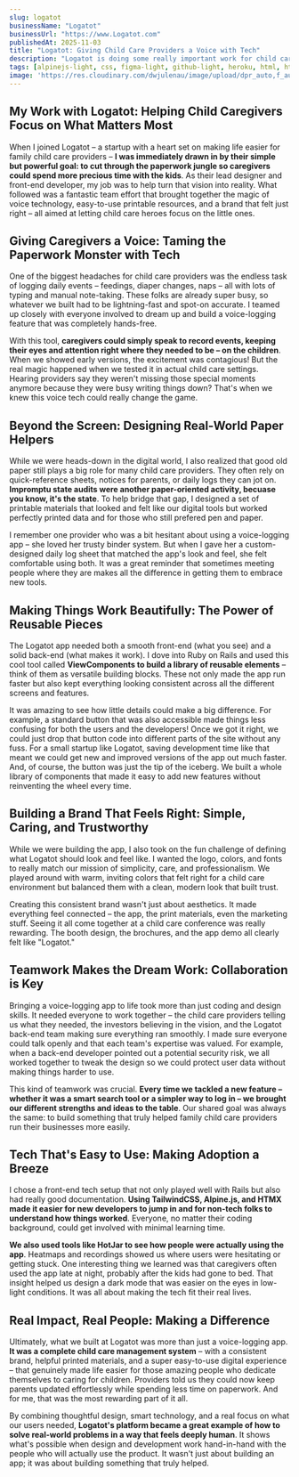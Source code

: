 ```yaml
---
slug: logatot
businessName: "Logatot"
businessUrl: "https://www.Logatot.com"
publishedAt: 2025-11-03
title: "Logatot: Giving Child Care Providers a Voice with Tech"
description: "Logatot is doing some really important work for child care providers. I got to collaborate with them on a project that used voice-logging to make their web application even more helpful and streamlined. It was all about leveraging technology to empower the people who care for our little ones."
tags: [alpinejs-light, css, figma-light, github-light, heroku, html, htmx-light, illustrator, javascript, rails, ruby, tailwindcss-light]
image: 'https://res.cloudinary.com/dwjulenau/image/upload/dpr_auto,f_auto,fl_progressive,q_auto/v1743991606/josh-portfolio/assets_task_01jr6zkaxkener6qnhca37gwmb_img_0.webp'
---
```


## My Work with Logatot: Helping Child Caregivers Focus on What Matters Most
When I joined Logatot – a startup with a heart set on making life easier for family child care providers – **I was immediately drawn in by their simple but powerful goal: to cut through the paperwork jungle so caregivers could spend more precious time with the kids**. As their lead designer and front-end developer, my job was to help turn that vision into reality. What followed was a fantastic team effort that brought together the magic of voice technology, easy-to-use printable resources, and a brand that felt just right – all aimed at letting child care heroes focus on the little ones.

## Giving Caregivers a Voice: Taming the Paperwork Monster with Tech
One of the biggest headaches for child care providers was the endless task of logging daily events – feedings, diaper changes, naps – all with lots of typing and manual note-taking. These folks are already super busy, so whatever we built had to be lightning-fast and spot-on accurate. I teamed up closely with everyone involved to dream up and build a voice-logging feature that was completely hands-free.

With this tool, **caregivers could simply speak to record events, keeping their eyes and attention right where they needed to be – on the children**. When we showed early versions, the excitement was contagious! But the real magic happened when we tested it in actual child care settings. Hearing providers say they weren't missing those special moments anymore because they were busy writing things down? That's when we knew this voice tech could really change the game.

## Beyond the Screen: Designing Real-World Paper Helpers
While we were heads-down in the digital world, I also realized that good old paper still plays a big role for many child care providers. They often rely on quick-reference sheets, notices for parents, or daily logs they can jot on. **Impromptu state audits were another paper-oriented activity, becuase you know, it's the state**. To help bridge that gap, I designed a set of printable materials that looked and felt like our digital tools but worked perfectly printed data and for those who still prefered pen and paper.

I remember one provider who was a bit hesitant about using a voice-logging app – she loved her trusty binder system. But when I gave her a custom-designed daily log sheet that matched the app's look and feel, she felt comfortable using both. It was a great reminder that sometimes meeting people where they are makes all the difference in getting them to embrace new tools.

## Making Things Work Beautifully: The Power of Reusable Pieces
The Logatot app needed both a smooth front-end (what you see) and a solid back-end (what makes it work). I dove into Ruby on Rails and used this cool tool called **ViewComponents to build a library of reusable elements** – think of them as versatile building blocks. These not only made the app run faster but also kept everything looking consistent across all the different screens and features.

It was amazing to see how little details could make a big difference. For example, a standard button that was also accessible made things less confusing for both the users and the developers! Once we got it right, we could just drop that button code into different parts of the site without any fuss. For a small startup like Logatot, saving development time like that meant we could get new and improved versions of the app out much faster. And, of course, the button was just the tip of the iceberg. We built a whole library of components that made it easy to add new features without reinventing the wheel every time.

## Building a Brand That Feels Right: Simple, Caring, and Trustworthy
While we were building the app, I also took on the fun challenge of defining what Logatot should look and feel like. I wanted the logo, colors, and fonts to really match our mission of simplicity, care, and professionalism. We played around with warm, inviting colors that felt right for a child care environment but balanced them with a clean, modern look that built trust.

Creating this consistent brand wasn't just about aesthetics. It made everything feel connected – the app, the print materials, even the marketing stuff. Seeing it all come together at a child care conference was really rewarding. The booth design, the brochures, and the app demo all clearly felt like "Logatot."

## Teamwork Makes the Dream Work: Collaboration is Key
Bringing a voice-logging app to life took more than just coding and design skills. It needed everyone to work together – the child care providers telling us what they needed, the investors believing in the vision, and the Logatot back-end team making sure everything ran smoothly. I made sure everyone could talk openly and that each team's expertise was valued. For example, when a back-end developer pointed out a potential security risk, we all worked together to tweak the design so we could protect user data without making things harder to use.

This kind of teamwork was crucial. **Every time we tackled a new feature – whether it was a smart search tool or a simpler way to log in – we brought our different strengths and ideas to the table**. Our shared goal was always the same: to build something that truly helped family child care providers run their businesses more easily.

## Tech That's Easy to Use: Making Adoption a Breeze
I chose a front-end tech setup that not only played well with Rails but also had really good documentation. **Using TailwindCSS, Alpine.js, and HTMX made it easier for new developers to jump in and for non-tech folks to understand how things worked**. Everyone, no matter their coding background, could get involved with minimal learning time.

**We also used tools like HotJar to see how people were actually using the app**. Heatmaps and recordings showed us where users were hesitating or getting stuck. One interesting thing we learned was that caregivers often used the app late at night, probably after the kids had gone to bed. That insight helped us design a dark mode that was easier on the eyes in low-light conditions. It was all about making the tech fit their real lives.

## Real Impact, Real People: Making a Difference
Ultimately, what we built at Logatot was more than just a voice-logging app. **It was a complete child care management system** – with a consistent brand, helpful printed materials, and a super easy-to-use digital experience – that genuinely made life easier for those amazing people who dedicate themselves to caring for children. Providers told us they could now keep parents updated effortlessly while spending less time on paperwork. And for me, that was the most rewarding part of it all.

By combining thoughtful design, smart technology, and a real focus on what our users needed, **Logatot's platform became a great example of how to solve real-world problems in a way that feels deeply human**. It shows what's possible when design and development work hand-in-hand with the people who will actually use the product. It wasn't just about building an app; it was about building something that truly helped.
